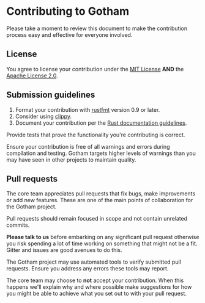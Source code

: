 # Contributing to Gotham

Please take a moment to review this document to make the contribution process easy and effective
for everyone involved.

## License

You agree to license your contribution under the
[MIT License](LICENSE-MIT) **AND** the [Apache License 2.0](LICENSE-APACHE).

## Submission guidelines

1. Format your contribution with
   [rustfmt](https://github.com/rust-lang-nursery/rustfmt) version 0.9 or later.
1. Consider using [clippy](https://github.com/rust-lang-nursery/rust-clippy).
1. Document your contribution per the
   [Rust documentation guidelines](https://doc.rust-lang.org/book/first-edition/documentation.html).

Provide tests that prove the functionality you're contributing is correct.

Ensure your contribution is free of all warnings and errors during compilation
and testing. Gotham targets higher levels of warnings than you may have seen in other projects to
maintain quality.

## Pull requests

The core team appreciates pull requests that fix bugs, make improvements or add new features.
These are one of the main points of collaboration for the Gotham project.

Pull requests should remain focused in scope and not contain unrelated commits.

**Please talk to us** before embarking on any significant pull request otherwise you risk spending
a lot of time working on something that might not be a fit. Gitter and issues are good avenues
to do this.

The Gotham project may use automated tools to verify submitted pull requests.
Ensure you address any errors these tools may report.

The core team may choose to **not** accept your contribution.  When this happens we'll explain why
and where possible make suggestions for how you might be able to achieve what you set out to
with your pull request.
